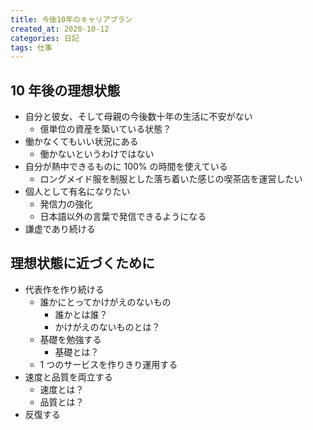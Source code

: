 ```yaml
---
title: 今後10年のキャリアプラン
created_at: 2020-10-12
categories: 日記
tags: 仕事
---
```


## 10 年後の理想状態

- 自分と彼女、そして母親の今後数十年の生活に不安がない
  - 億単位の資産を築いている状態？
- 働かなくてもいい状況にある
  - 働かないというわけではない
- 自分が熱中できるものに 100% の時間を使えている
  - ロングメイド服を制服とした落ち着いた感じの喫茶店を運営したい
- 個人として有名になりたい
  - 発信力の強化
  - 日本語以外の言葉で発信できるようになる
- 謙虚であり続ける

## 理想状態に近づくために

- 代表作を作り続ける
  - 誰かにとってかけがえのないもの
    - 誰かとは誰？
    - かけがえのないものとは？
  - 基礎を勉強する
    - 基礎とは？
  - 1 つのサービスを作りきり運用する
- 速度と品質を両立する
  - 速度とは？
  - 品質とは？
- 反復する
